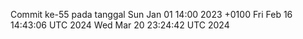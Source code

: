 Commit ke-55 pada tanggal Sun Jan 01 14:00 2023 +0100
Fri Feb 16 14:43:06 UTC 2024
Wed Mar 20 23:24:42 UTC 2024
